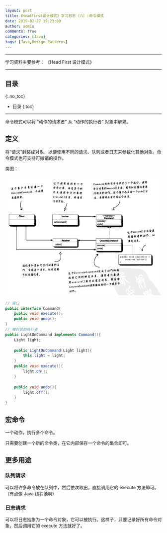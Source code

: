 ```yaml
---
layout: post
title: 《HeadFirst设计模式》学习日志（六）:命令模式
date: 2019-02-27 19:23:00
author: admin
comments: true
categories: [Java]
tags: [Java,Design Patterns]
---
```




<!-- more -->

------

学习资料主要参考： 《Head First 设计模式》

------

## 目录
{:.no_toc}

* 目录
{:toc}
------

命令模式可以将 “动作的请求者” 从 “动作的执行者” 对象中解耦。

## 定义

将“请求”封装成对象，以便使用不同的请求、队列或者日志来参数化其他对象。命令模式也可支持可撤销的操作。

类图：

[![](/images/posts/command-pattern.png)](/images/posts/command-pattern.png)

```java
// 接口
public interface Command{
    public void execute();
    public void undo();
}
// 被封装的执行者
public LightOnCommand implements Command(){
    Light light;
    
    public LightOnCommand(Light light){
        this.light = light;
    }
    public void execute(){
        light.on();
    }
    
    public void undo(){
    	light.off();    
    }
}
```

## 宏命令

一个动作，执行多个命令。

只需要创建一个新的命令类，在它内部保存一个命令的集合即可。

## 更多用途

### 队列请求

可以将许多命令放在队列中，然后依次取出，直接调用它的 execute 方法即可。（有点像 Java 线程池啊）

### 日志请求

可以将日志抽象为一个命令对象，它可以被执行。这样子，只要记录好所有命令对象，然后调用它的 execute 方法就好了。